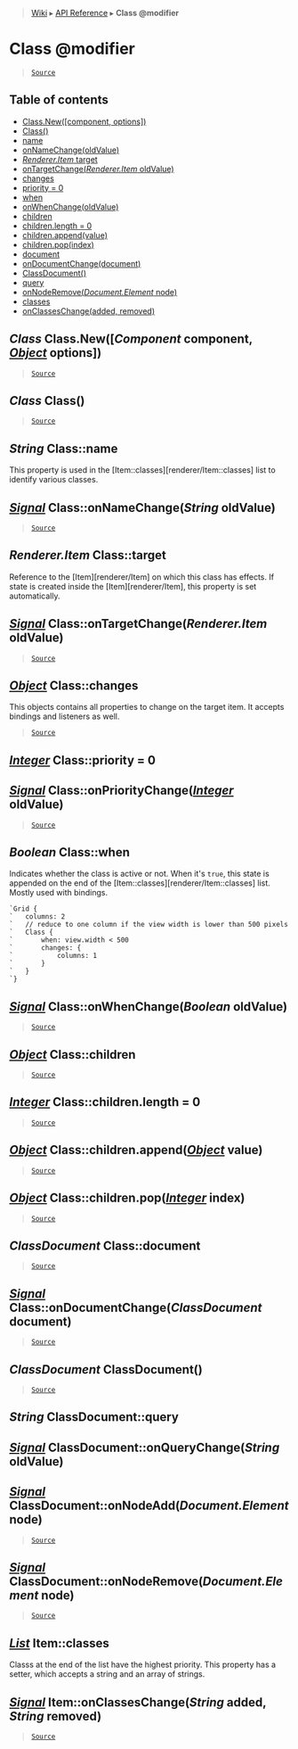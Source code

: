 > [Wiki](Home) ▸ [API Reference](API-Reference) ▸ **Class @modifier**

Class @modifier
===============

> [`Source`](/Neft-io/neft/tree/master/src/renderer/types/extensions/class.litcoffee#class-modifier)

## Table of contents
  * [Class.New([component, options])](#class-classnewcomponent-component-object-options)
  * [Class()](#class-class)
  * [name](#string-classname)
  * [onNameChange(oldValue)](#signal-classonnamechangestring-oldvalue)
  * [*Renderer.Item* target](#rendereritem-classtarget)
  * [onTargetChange(*Renderer.Item* oldValue)](#signal-classontargetchangerendereritem-oldvalue)
  * [changes](#object-classchanges)
  * [priority = 0](#integer-classpriority--0)
  * [when](#boolean-classwhen)
  * [onWhenChange(oldValue)](#signal-classonwhenchangeboolean-oldvalue)
  * [children](#object-classchildren)
  * [children.length = 0](#integer-classchildrenlength--0)
  * [children.append(value)](#object-classchildrenappendobject-value)
  * [children.pop(index)](#object-classchildrenpopinteger-index)
  * [document](#classdocument-classdocument)
  * [onDocumentChange(document)](#signal-classondocumentchangeclassdocument-document)
  * [ClassDocument()](#classdocument-classdocument)
  * [query](#string-classdocumentquery)
  * [onNodeRemove(*Document.Element* node)](#signal-classdocumentonnoderemovedocumentelement-node)
  * [classes](#list-itemclasses)
  * [onClassesChange(added, removed)](#signal-itemonclasseschangestring-added-string-removed)

*Class* Class.New([*Component* component, [*Object*](/Neft-io/neft/wiki/Utils-API.md#boolean-isobjectany-value) options])
------------------------------------------------------------

> [`Source`](/Neft-io/neft/tree/master/src/renderer/types/extensions/class.litcoffee#class-classnewcomponent-component-object-options)

*Class* Class()
---------------

> [`Source`](/Neft-io/neft/tree/master/src/renderer/types/extensions/class.litcoffee#class-class)

*String* Class::name
--------------------

This property is used in the [Item::classes][renderer/Item::classes] list
to identify various classes.

## [*Signal*](/Neft-io/neft/wiki/Signal-API.md#class-signal) Class::onNameChange(*String* oldValue)

> [`Source`](/Neft-io/neft/tree/master/src/renderer/types/extensions/class.litcoffee#signal-classonnamechangestring-oldvalue)

*Renderer.Item* Class::target
-----------------------------

Reference to the [Item][renderer/Item] on which this class has effects.
If state is created inside the [Item][renderer/Item], this property is set automatically.

## [*Signal*](/Neft-io/neft/wiki/Signal-API.md#class-signal) Class::onTargetChange(*Renderer.Item* oldValue)

> [`Source`](/Neft-io/neft/tree/master/src/renderer/types/extensions/class.litcoffee#signal-classontargetchangerendereritem-oldvalue)

[*Object*](/Neft-io/neft/wiki/Utils-API.md#boolean-isobjectany-value) Class::changes
-----------------------

This objects contains all properties to change on the target item.
It accepts bindings and listeners as well.

> [`Source`](/Neft-io/neft/tree/master/src/renderer/types/extensions/class.litcoffee#object-classchanges)

[*Integer*](/Neft-io/neft/wiki/Utils-API.md#boolean-isintegerany-value) Class::priority = 0
-----------------------------
## [*Signal*](/Neft-io/neft/wiki/Signal-API.md#class-signal) Class::onPriorityChange([*Integer*](/Neft-io/neft/wiki/Utils-API.md#boolean-isintegerany-value) oldValue)

> [`Source`](/Neft-io/neft/tree/master/src/renderer/types/extensions/class.litcoffee#integer-classpriority--0-signal-classonprioritychangeinteger-oldvalue)

*Boolean* Class::when
---------------------

Indicates whether the class is active or not.
When it's `true`, this state is appended on the
end of the [Item::classes][renderer/Item::classes] list.
Mostly used with bindings.
```nml
`Grid {
`   columns: 2
`   // reduce to one column if the view width is lower than 500 pixels
`   Class {
`       when: view.width < 500
`       changes: {
`           columns: 1
`       }
`   }
`}
```

## [*Signal*](/Neft-io/neft/wiki/Signal-API.md#class-signal) Class::onWhenChange(*Boolean* oldValue)

> [`Source`](/Neft-io/neft/tree/master/src/renderer/types/extensions/class.litcoffee#signal-classonwhenchangeboolean-oldvalue)

[*Object*](/Neft-io/neft/wiki/Utils-API.md#boolean-isobjectany-value) Class::children
------------------------

> [`Source`](/Neft-io/neft/tree/master/src/renderer/types/extensions/class.litcoffee#object-classchildren)

[*Integer*](/Neft-io/neft/wiki/Utils-API.md#boolean-isintegerany-value) Class::children.length = 0
------------------------------------

> [`Source`](/Neft-io/neft/tree/master/src/renderer/types/extensions/class.litcoffee#integer-classchildrenlength--0)

[*Object*](/Neft-io/neft/wiki/Utils-API.md#boolean-isobjectany-value) Class::children.append([*Object*](/Neft-io/neft/wiki/Utils-API.md#boolean-isobjectany-value) value)
-----------------------------------------------

> [`Source`](/Neft-io/neft/tree/master/src/renderer/types/extensions/class.litcoffee#object-classchildrenappendobject-value)

[*Object*](/Neft-io/neft/wiki/Utils-API.md#boolean-isobjectany-value) Class::children.pop([*Integer*](/Neft-io/neft/wiki/Utils-API.md#boolean-isintegerany-value) index)
---------------------------------------------

> [`Source`](/Neft-io/neft/tree/master/src/renderer/types/extensions/class.litcoffee#object-classchildrenpopinteger-index)

*ClassDocument* Class::document
-------------------------------

> [`Source`](/Neft-io/neft/tree/master/src/renderer/types/extensions/class.litcoffee#classdocument-classdocument)

## [*Signal*](/Neft-io/neft/wiki/Signal-API.md#class-signal) Class::onDocumentChange(*ClassDocument* document)

> [`Source`](/Neft-io/neft/tree/master/src/renderer/types/extensions/class.litcoffee#signal-classondocumentchangeclassdocument-document)

*ClassDocument* ClassDocument()
-------------------------------

> [`Source`](/Neft-io/neft/tree/master/src/renderer/types/extensions/class.litcoffee#classdocument-classdocument)

*String* ClassDocument::query
-----------------------------
## [*Signal*](/Neft-io/neft/wiki/Signal-API.md#class-signal) ClassDocument::onQueryChange(*String* oldValue)
[*Signal*](/Neft-io/neft/wiki/Signal-API.md#class-signal) ClassDocument::onNodeAdd(*Document.Element* node)
----------------------------------------------------------

> [`Source`](/Neft-io/neft/tree/master/src/renderer/types/extensions/class.litcoffee#string-classdocumentquery-signal-classdocumentonquerychangestring-oldvaluesignal-classdocumentonnodeadddocumentelement-node)

[*Signal*](/Neft-io/neft/wiki/Signal-API.md#class-signal) ClassDocument::onNodeRemove(*Document.Element* node)
-------------------------------------------------------------

> [`Source`](/Neft-io/neft/tree/master/src/renderer/types/extensions/class.litcoffee#signal-classdocumentonnoderemovedocumentelement-node)

[*List*](/Neft-io/neft/wiki/List-API.md#class-list) Item::classes
--------------------

Classs at the end of the list have the highest priority.
This property has a setter, which accepts a string and an array of strings.

## [*Signal*](/Neft-io/neft/wiki/Signal-API.md#class-signal) Item::onClassesChange(*String* added, *String* removed)

> [`Source`](/Neft-io/neft/tree/master/src/renderer/types/extensions/class.litcoffee#signal-itemonclasseschangestring-added-string-removed)

